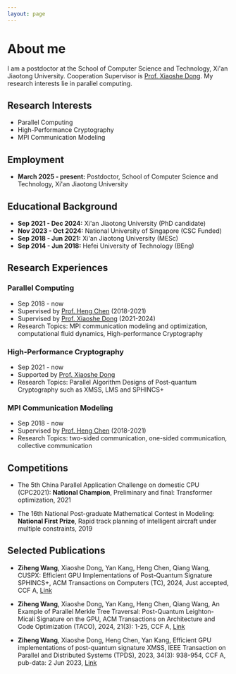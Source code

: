 ```yaml
---
layout: page
---
```


# About me

I am a postdoctor at the School of Computer Science and Technology, Xi'an Jiaotong University. Cooperation Supervisor is [Prof. Xiaoshe Dong](https://gr.xjtu.edu.cn/en/web/xsdong/home).
My research interests lie in parallel computing. 


## Research Interests

- Parallel Computing
- High-Performance Cryptography
- MPI Communication Modeling


## Employment

- **March 2025 - present:** Postdoctor, School of Computer Science and Technology, Xi'an Jiaotong University

## Educational Background

- **Sep 2021 - Dec 2024:** Xi'an Jiaotong University (PhD candidate)
- **Nov 2023 - Oct 2024:** National University of Singapore (CSC Funded)
- **Sep 2018 - Jun 2021:** Xi'an Jiaotong University (MESc)
- **Sep 2014 - Jun 2018:** Hefei University of Technology (BEng)

## Research Experiences
### Parallel Computing
- Sep 2018 - now
- Supervised by [Prof. Heng Chen](https://gr.xjtu.edu.cn/web/hengchen) (2018-2021)
- Supervised by [Prof. Xiaoshe Dong](https://gr.xjtu.edu.cn/en/web/xsdong/home) (2021-2024)
- Research Topics: MPI communication modeling and optimization, computational fluid dynamics, High-performance Cryptography<br>

### High-Performance Cryptography
- Sep 2021 - now
- Supported by [Prof. Xiaoshe Dong](https://gr.xjtu.edu.cn/en/web/xsdong/home)
- Research Topics: Parallel Algorithm Designs of Post-quantum Cryptography such as XMSS, LMS and SPHINCS+<br>

### MPI Communication Modeling
- Sep 2018 - now
- Supervised by [Prof. Heng Chen](https://gr.xjtu.edu.cn/web/hengchen) (2018-2021)
- Research Topics: two-sided communication, one-sided communication, collective communication<br>

## Competitions

- The 5th China Parallel Application Challenge on domestic CPU (CPC2021): **National Champion**, Preliminary and final: Transformer optimization, 2021

- The 16th National Post-graduate Mathematical Contest in Modeling: **National First Prize**, Rapid track planning of intelligent aircraft under multiple constraints, 2019

## Selected Publications
- **Ziheng Wang**, Xiaoshe Dong, Yan Kang, Heng Chen, Qiang Wang, CUSPX: Efficient GPU Implementations of Post-Quantum Signature SPHINCS+, ACM Transactions on Computers (TC), 2024, Just accepted, CCF A, [Link](https://doi.org/10.1109/TC.2024.3457736)

- **Ziheng Wang**, Xiaoshe Dong, Yan Kang, Heng Chen, Qiang Wang, An Example of Parallel Merkle Tree Traversal: Post-Quantum Leighton-Micali Signature on the GPU, ACM Transactions on Architecture and Code Optimization (TACO), 2024, 21(3): 1-25, CCF A, [Link](https://doi.org/10.1145/3659209)

- **Ziheng Wang**, Xiaoshe Dong, Heng Chen, Yan Kang, Efficient GPU implementations of post-quantum signature XMSS, IEEE Transaction on Parallel and Distributed Systems (TPDS), 2023, 34(3): 938-954, CCF A, pub-data: 2 Jun 2023, [Link](https://doi.org/10.1109/TPDS.2022.3233348)
<br>


